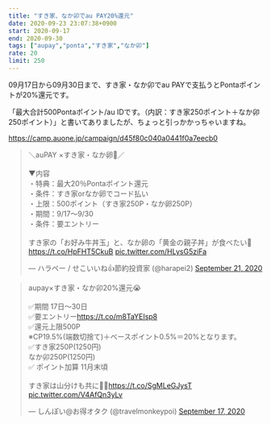 ```yaml
---
title: "すき家、なか卯でau PAY20%還元"
date: 2020-09-23 23:07:38+0900
start: 2020-09-17
end: 2020-09-30
tags: ["aupay","ponta","すき家","なか卯"]
rate: 20
limit: 250
---
```

09月17日から09月30日まで、すき家・なか卯でau PAYで支払うとPontaポイントが20%還元です。

「最大合計500Pontaポイント/au IDです。（内訳：すき家250ポイント＋なか卯250ポイント）」と書いてありましたが、ちょっと引っかかっちゃいますね。

https://camp.auone.jp/campaign/d45f80c040a0441f0a7eecb0

<blockquote class="twitter-tweet"><p lang="ja" dir="ltr">＼auPAY ×すき家・なか卵🎉／<br><br>▼内容<br>・特典：最大20％Pontaポイント還元<br>・条件：すき家orなか卵でコード払い<br>・上限：500ポイント（すき家250P・なか卵250P）<br>・期間：9/17〜9/30<br>・条件：要エントリー<br><br>すき家の「お好み牛丼玉」と、なか卵の「黄金の親子丼」が食べたい🍚<a href="https://t.co/HpFHT5CkuB">https://t.co/HpFHT5CkuB</a> <a href="https://t.co/HLysG5ziFa">pic.twitter.com/HLysG5ziFa</a></p>&mdash; ハラペー / せこいいね👍節約投資家 (@harapei2) <a href="https://twitter.com/harapei2/status/1307877189430337536?ref_src=twsrc%5Etfw">September 21, 2020</a></blockquote> <script async src="https://platform.twitter.com/widgets.js" charset="utf-8"></script>

<blockquote class="twitter-tweet"><p lang="ja" dir="ltr">aupay×すき家・なか卯20%還元😭<br><br>✅期間 17日～30日<br>✅要エントリー<a href="https://t.co/m8TaYEIsp8">https://t.co/m8TaYEIsp8</a><br>✅還元上限500P<br>※CP19.5%(端数切捨て)＋ベースポイント0.5%＝20%となります。<br>✅すき家250P(1250円)<br> なか卯250P(1250円)<br>✅ ポイント加算 11月末頃<br><br>すき家は山分けも共に💁‍♀️<a href="https://t.co/SgMLeGJysT">https://t.co/SgMLeGJysT</a> <a href="https://t.co/V4AfQn3yLv">pic.twitter.com/V4AfQn3yLv</a></p>&mdash; しんぽい@お得オタク (@travelmonkeypoi) <a href="https://twitter.com/travelmonkeypoi/status/1306400491287449600?ref_src=twsrc%5Etfw">September 17, 2020</a></blockquote> <script async src="https://platform.twitter.com/widgets.js" charset="utf-8"></script>
